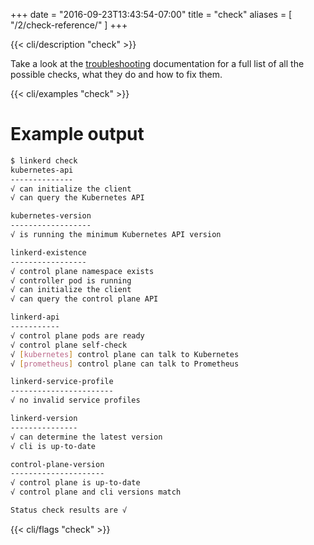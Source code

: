 +++
date = "2016-09-23T13:43:54-07:00"
title = "check"
aliases = [
  "/2/check-reference/"
]
+++

{{< cli/description "check" >}}

Take a look at the [troubleshooting](/2/tasks/troubleshooting/) documentation
for a full list of all the possible checks, what they do and how to fix them.

{{< cli/examples "check" >}}

# Example output

```bash
$ linkerd check
kubernetes-api
--------------
√ can initialize the client
√ can query the Kubernetes API

kubernetes-version
------------------
√ is running the minimum Kubernetes API version

linkerd-existence
-----------------
√ control plane namespace exists
√ controller pod is running
√ can initialize the client
√ can query the control plane API

linkerd-api
-----------
√ control plane pods are ready
√ control plane self-check
√ [kubernetes] control plane can talk to Kubernetes
√ [prometheus] control plane can talk to Prometheus

linkerd-service-profile
-----------------------
√ no invalid service profiles

linkerd-version
---------------
√ can determine the latest version
√ cli is up-to-date

control-plane-version
---------------------
√ control plane is up-to-date
√ control plane and cli versions match

Status check results are √
```

{{< cli/flags "check" >}}
